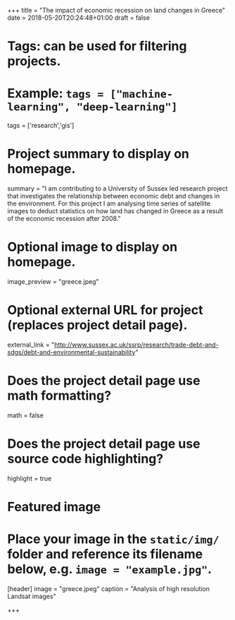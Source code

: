 +++
title = "The impact of economic recession on land changes in Greece"
date = 2018-05-20T20:24:48+01:00
draft = false

# Tags: can be used for filtering projects.
# Example: `tags = ["machine-learning", "deep-learning"]`
tags = ['research','gis']

# Project summary to display on homepage.
summary = "I am contributing to a University of Sussex led research project that investigates the relationship between economic debt and changes in the environment. For this project I am analysing time series of satellite images to deduct statistics on how land has changed in Greece as a result of the economic recession after 2008."

# Optional image to display on homepage.
image_preview = "greece.jpeg"

# Optional external URL for project (replaces project detail page).
external_link = "http://www.sussex.ac.uk/ssrp/research/trade-debt-and-sdgs/debt-and-environmental-sustainability"

# Does the project detail page use math formatting?
math = false

# Does the project detail page use source code highlighting?
highlight = true

# Featured image
# Place your image in the `static/img/` folder and reference its filename below, e.g. `image = "example.jpg"`.
[header]
image = "greece.jpeg"
caption = "Analysis of high resolution Landsat images"

+++
